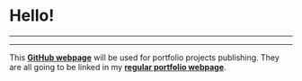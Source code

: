 # Hello!

---
---

This [**GitHub webpage**](https://augustooomoraes.github.io/) will be used for portfolio projects publishing.
They are all going to be linked in my [**regular portfolio webpage**](https://www.augustooomoraes.com/).
